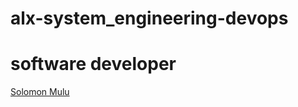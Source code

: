 # alx-system_engineering-devops

# software developer
[Solomon Mulu](https://github.com/solomonmulu)
